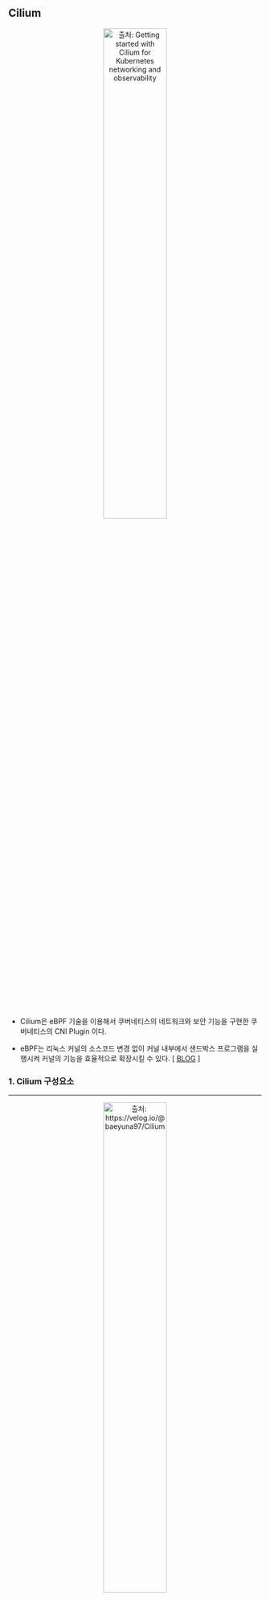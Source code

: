 ## Cilium

<p align=center><img src="./_image/cilium.png" title="출처: Getting started with Cilium for Kubernetes networking and observability" width="50%"></p>

- Cilium은 eBPF 기술을 이용해서 쿠버네티스의 네트워크와 보안 기능을 구현한 쿠버네티스의 CNI Plugin 이다.

- eBPF는 리눅스 커널의 소스코드 변경 없이 커널 내부에서 샌드박스 프로그램을 실행시켜 커널의 기능을 효율적으로 확장시킬 수 있다. [ [BLOG](https://zerotay-blog.vercel.app/4.RESOURCE/KNOWLEDGE/OS/eBPF/) ]

### 1. Cilium 구성요소

---

<p align=center><img src="./_image/cilium_architecture_02.png" title="출처: https://velog.io/@baeyuna97/Cilium" width="50%"></p>

#### Cilium Operator

- Deployment로 배포되어 쿠버네티스 클러스터 단위에서 한 번씩 처리해야 하는 작업을 관리한다.

- Operator는 네트워킹 과정에 깊게 관여하지 않아 일시적인 중단에도 클러스터 동작에 영향을 미치지 않는다.

  - 설정에 따라서 IPAM Pool의 고갈 시 신규 IPAM Pool을 노드에 할당한다.

  - Operator의 장애로 신규 IPAM Pool 할당이 안될 경우 신규 Pod 생성이 실패한다.

#### Cilium CNI Plug-in (Node Level 작업)

- 노드에 Pod가 예약되거나 종료될 때 마다 노드에 구성된 kubelet에 의해 호출된다.

  - Operator, Agent, Envoy와 같이 컨테이너로 동작하지 않고 필요할 때만 kubelet의 자식 프로세스로 실행된다.

  - Binary 파일(`/opt/cni/bin/cilium-cni`)로 각 노드에서 관리된다.

- Pod 생성/삭제 시마다 네트워킹(NIC 설정, IP 할당/해제) 설정과 로드 밸런싱, 네트워크 정책 제공에 필요한 라우팅 경로를 업데이트한다.

#### Cilium Agent (Kernel Level 작업, L3-4 계층)

- 데몬셋으로 배포되어 각 노드에서 파드로 실행된다.

- 쿠버네티스 API 서버의 요청을 수신해 L3-4 계층의 네트워킹, 네트워크 정책 설정, 서비스 부하분산, 모니터링 등을 설정한다.

- 커널에서 컨테이너 네트워크 액세스를 제어하도록 eBPF 프로그램을 관리한다.

- eBPF 프로그램을 커널 내부에 로드하고, 파드의 네트워크 트래픽을 처리하며, 네트워크 정책을 시행한다.

  - Kernel에서 수행될 코드를 ByteCode로 Injection하여 패킷 필터링, 라우팅, 트래픽 모니터링 등을 수행한다.

  - 사용자가 네트워크 정책(L3-4 계층)을 통해 파드간의 트래픽을 제어할 수 있는데, 이 정책이 eBPF Program으로 변환하여 실행된다.

#### Envoy Proxy (UserSpace 작업, L7 계층)

- Cilium L7 계층 관련 기능(Ingress, Gateway API, L7 Network Policies, L7 Protocol Visibility)을 사용하는 경우, Envoy Pod를 이용해 L7 트래픽을 관리한다.

- 요청을 라우팅하고, 로드 밸런싱을 수행하며, 모니터링 및 로깅 기능을 제공한다.

> [!TIP] > **Cilium Agent & Envoy**
>
> - L3-4 계층의 패킷은 Agent에서 관리하고, L7 계층의 패킷은 Envoy에서 관리한다.
> - Cilium은 MetalLB의 지원 없이 직접 LB, Ingress의 External IP 할당을 관리할 수 있다.
> - Envoy는 Ingress에 적용된 규칙에 맞춰 라우팅 하는 기능과 L7 계층 Network Policy를 구현하는데 사용된다.

### 2. 네트워크 구성 정보 : _<span style="font-size: smaller; color: Aquamarine;">cilium host, cilium net, cilium health</span>_

<p align=center><img src="./_image/cilium_interface.png" title="출처: Ctrip Network Architecture Evolution in the Cloud Computing Era" width="40%"></p>

```bash
$ ip -c -br addr show
lo                      UNKNOWN        127.0.0.1/8 ::1/128
eth0                    UP             10.0.2.15/24 metric 100 fd17:625c:f037:2:a00:27ff:fe6b:69c9/64 fe80::a00:27ff:fe6b:69c9/64
eth1                    UP             192.168.10.100/24 fe80::a00:27ff:feec:70c4/64
cilium_net@cilium_host  UP             fe80::d00c:4bff:fef0:e4f2/64
cilium_host@cilium_net  UP             172.20.84.1/32 fe80::987a:bff:fe15:6ee5/64
lxc_health@if6          UP             fe80::e445:eeff:fedc:c972/64
```

#### cilium_host

- Cilium이 관리하는 호스트 네트워크 인터페이스

- 클러스터 내의 Pod와 외부 네트워크 간의 연결을 처리 (Pod가 외부 네트워크와 통신할 때 이 인터페이스 사용)

- Pod에서 나가는 트래픽과 외부에서 들어오는 트래픽을 처리하는 데 사용

- 외부에서 들어오는 패킷을 Pod로 전달하는 Reverse NAT 기능을 포함

#### cilium_net

- Cilium에서 관리하는 가상 네트워크 인터페이스

- Cilium의 eBPF 프로그램을 통해 네트워크 트래픽을 처리하고 제어

- Pod 간 통신 관리(보안 정책 적용, 패킷 필터링, 네트워크 성능 측정 등)를 위해 cilium_net 사용

- cilium_net 인터페이스는 각 Pod에 대해 생성되며, Pod의 IP 주소와 연결

- 이 인터페이스는 eBPF 프로그램이 패킷을 검사하고 처리할 수 있도록 해준다.

#### cilium_health (lxc_health)

- 컨테이너의 상태 확인에 사용하는 인터페이스

#### lxcxxxx

- 컨테이너에 할당되는 eth 인터페이스와 호스트의 인터페이스와 맵핑되는 가상 인터페이스

## Cilium Networking

- 기존의 전통적인(Standard) 방식의 CNI 기능은 `kube-proxy(iptables)`를 기반으로 동작한다.

- Cilium에서는 "kube-proxy 대체 모드"를 사용하면 kube-proxy 없이도 클러스터 네트워킹을 구현할 수 있다.

- eBPF 기반의 Cilium CNI는 `kube-proxy(iptables)`를 사용하는 환경보다 더 좋은 성능을 보여준다. [ [link](./_docs/Appendix%201.%20What's%20wrong%20with%20legacy%20iptables.md) ]

### 1. cilium이 서로 다른 노드에 있는 Pod를 연결하는 두 가지 방법: _<span style="font-size: smaller; color: Aquamarine;">Encapsulation(VxLAN, Geneve), Native/Direct</span>_

#### 1.1 Encapsulation Routing Mode (Default)

<p align=center><img src="./_image/encapsulation_routing_mode.png" title="출처: Kubernetes Networking & Cilium for Network Engineers - An Instruction Manual" width="70%"></p>

- UDP 기반 캡슐화 프로토콜인 VXLAN 또는 Geneve를 사용하여 모든 노드 간에 터널 메시가 생성된다. [ [link](./_docs/Appendix%202.%20VxLAN%20and%20Geneve.md) ]

- 노드 간 통신 트래픽은 모두 VXLAN 또는 Geneve을 통해서 캡슐화된다.

- Pod 네트워크는 노드 네트워크의 영향을 받지 않기 때문에 환경에 종속되지 않고 간단하게 구성할 수 있는 장점이 있다.

- 캡슐화를 통해 헤더가 추가되면서 패킷의 효율이 미미하게 떨어지는데, 최적의 네트워크 성능 보장이 필요한 경우 Native/Direct 모드가 적합하다.

#### 1.2 Native Routing Mode

<p align=center><img src="./_image/native_routing_mode.png" title="출처: Kubernetes Networking & Cilium for Network Engineers - An Instruction Manual" width="70%"></p>

- 캡슐화 기능 대신 Cilium의 네트워크 기능을 이용해서 통신한다.

- 각 노드에는 Cilium Agent가 구성되고, Agent는 해당 노드의 Pod들에 대한 네트워크만 관리한다.

- 따라서 다른 노드로 향하는 트래픽은 리눅스 커널의 라우팅 시스템에 위임하여 처리된다.

### 2. 네트워크 엔드포인트(컨테이너/LB) IP 관리를 위한 IPAM (IP Address Management)

<p align=center><img src="./_image/ipam_mode.png" title="출처: Kubernetes Networking & Cilium for Network Engineers - An Instruction Manual" width="60%"></p>

- 네트워크 엔드포인트(컨테이너 등)에서 사용할 IP 주소를 할당하고 관리하는 역할을 한다.

- IPAM을 한 번 설정한 상태에서 모드를 변경하는 것은 권장되지 않는다. 새 IPAM 구성으로 새로운 쿠버네티스 클러스터를 생성하는 것이 좋다.

- 배포 환경, 사용자의 요구사항에 따라 다양하게 구성이 가능하도록 7개의 배포 모드를 지원한다. [ [docs](https://docs.cilium.io/en/stable/network/concepts/ipam/) ]

#### 2.1 Kubernetes Host Scope

<p align=center><img src="./_image/kubernetest_host_scope_ipam.png" title="출처: ISOVALENT_BLOG" width="60%"></p>

- `Kubernetes Controller Manager`가 Node에 할당한 PodCIDR을 사용한다.

- 이 모드는 간단하게 구현이 가능하지만 PodCIDR을 유연하게 관리하는 것은 제약이 많다.

  - 클러스터 전체에 하나의 PodCIDR 구성만 지원한다.

  - 클러스터의 PodCIDR이 고갈되었을 때 클러스터나 개별 노드에 PodCIDR을 추가하는 것이 불가능하다.

  - 초기 클러스터 배포 시 정확하게 노드별 IP 주소 계획을 수립해서 사용해야 한다.

#### 2.2 Cluster Scope IPAM (Default)

<p align=center><img src="./_image/cluster_scope_ipam.png" title="출처: ISOVALENT_BLOG" width="50%"></p>

- Kubernetes Host Scope와 동일하게 Node에 할당된 PodCIDR을 활용해 IP를 할당한다.

- Node에 할당된 PodCIDR을 할당하는 주체가 `Kubernetes Controller Manager`가 아닌 `Cilium Operator`가 된다.

- Cluster Scope IPAM의 장점은 여러 CIDR을 할당할 수 있다는 것이다.

- 하지만, 할당된 IP Pool의 주소 고갈 문제를 완전히 해결하지는 못하는 문제는 Kubernetes Host Scope와 동일하다.

#### 2.3 Multi Pool

<p align=center><img src="./_image/multi_pool_ipam.png" title="출처: ISOVALENT_BLOG" width="60%"></p>

- Pod IP Pool을 여러 개 생성한 다음 같은 노드에서 생성되는 Pod에게 서로 다른 IP Pool을 할당할 수 있다.

- `CiliumPodIPPool`을 생성해서 Pod IP Pool을 노드에 동적으로 추가할 수 있다.

#### 2.4 Load Balaner / Egress IPAM

<p align=center><img src="./_image/lb_ipam.png" title="출처: ISOVALENT_BLOG" width="60%"></p>

- Cilium은 LoadBalancer/Ingress 유형의 Kubernetes 서비스에 클러스터 외부에 노출 할 External IP 주소를 직접 할당할 수 있다.

- 다른 CNI 같은 경우 Metal LB, AWS Load Balancer Controller와 같은 플러그인이 필요하지만 Cilium은 자체 기능을 통해 제공한다.
